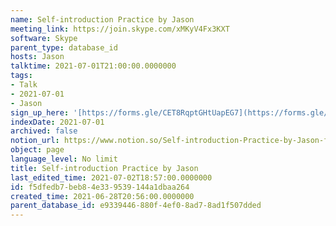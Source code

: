 ```yaml
---
name: Self-introduction Practice by Jason
meeting_link: https://join.skype.com/xMKyV4Fx3KXT
software: Skype
parent_type: database_id
hosts: Jason
talktime: 2021-07-01T21:00:00.0000000
tags:
- Talk
- 2021-07-01
- Jason
sign_up_here: '[https://forms.gle/CET8RqptGHtUapEG7](https://forms.gle/CET8RqptGHtUapEG7)'
indexDate: 2021-07-01
archived: false
notion_url: https://www.notion.so/Self-introduction-Practice-by-Jason-f5dfedb7beb84e339539144a1dbaa264
object: page
language_level: No limit
title: Self-introduction Practice by Jason
last_edited_time: 2021-07-02T18:57:00.0000000
id: f5dfedb7-beb8-4e33-9539-144a1dbaa264
created_time: 2021-06-28T20:56:00.0000000
parent_database_id: e9339446-880f-4ef0-8ad7-8ad1f507dded
---
```







